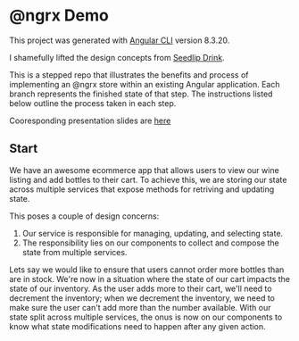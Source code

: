 # @ngrx Demo

This project was generated with [Angular CLI](https://github.com/angular/angular-cli) version 8.3.20.

I shamefully lifted the design concepts from [Seedlip Drink](https://seedlipdrinks.com/uk/).

This is a stepped repo that illustrates the benefits and process of implementing an @ngrx store within an existing Angular application. Each branch represents the finished state of that step. The instructions listed below outline the process taken in each step.

Cooresponding presentation slides are [here](https://github.com/sarahpads/ngrx-demo/blob/start/Intro%20to%20%40ngrx.pdf)

## Start
We have an awesome ecommerce app that allows users to view our wine listing and add bottles to their cart. To achieve this, we are storing our state across multiple services that expose methods for retriving and updating state.

This poses a couple of design concerns:
1. Our service is responsible for managing, updating, and selecting state.
2. The responsibility lies on our components to collect and compose the state from multiple services.

Lets say we would like to ensure that users cannot order more bottles than are in stock. We're now in a situation where the state of our cart impacts the state of our inventory.  As the user adds more to their cart, we'll need to decrement the inventory; when we decrement the inventory, we need to make sure the user can't add more than the number available.  With our state split across multiple services, the onus is now on our components to know what state modifications need to happen after any given action.